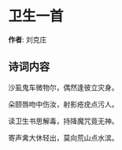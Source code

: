 # 卫生一首

**作者**: 刘克庄

## 诗词内容

沙虱鬼车微物尔，偶然逢彼立灾身。

朵颐唇吻中伤汝，射影疮疣点污人。

读卫生书思解毒，持降魔咒竟无神。

寄声禽大休轻出，莫向荒山点水滨。

